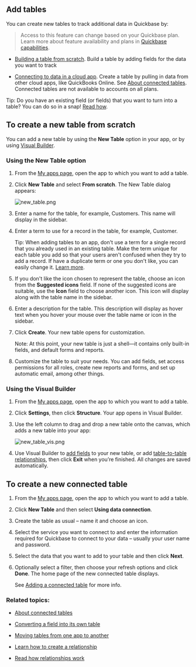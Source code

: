## Add tables

You can create new tables to track additional data in Quickbase by:

> Access to this feature can change based on your Quickbase plan. Learn more about feature availability and plans in [Quickbase capabilities](https://helpv2.quickbase.com/hc/en-us/articles/21309804922004).

-   [Building a table from scratch](https://helpv2.quickbase.com/hc/en-us/articles/4570404266004-Add-tables#table_from_scratch). Build a table by adding fields for the data you want to track
    
-   [Connecting to data in a cloud app](https://helpv2.quickbase.com/hc/en-us/articles/4570404266004-Add-tables#connected_table). Create a table by pulling in data from other cloud apps, like QuickBooks Online. See [About connected tables](https://helpv2.quickbase.com/hc/en-us/articles/4570308461716-About-Connected-Tables-). Connected tables are not available to accounts on all plans.
    

Tip: Do you have an existing field (or fields) that you want to turn into a table? You can do so in a snap! [Read how](https://helpv2.quickbase.com/hc/en-us/articles/4570316396180-Convert-a-Field-into-a-Table-).

## To create a new table from scratch

You can add a new table by using the **New Table** option in your app, or by using [Visual Builder](https://helpv2.quickbase.com/hc/en-us/articles/4570376993300-Quickbase-Visual-Builder-).

### Using the New Table option

1.  From the [My apps page](https://helpv2.quickbase.com/hc/en-us/articles/4570317651220-About-the-My-Apps-Page-), open the app to which you want to add a table.
    
2.  Click **New Table** and select **From scratch**. The New Table dialog appears:
    
    ![new_table.png](https://helpv2.quickbase.com/hc/article_attachments/12614191939476)
    
3.  Enter a name for the table, for example, Customers. This name will display in the sidebar.
    
4.  Enter a term to use for a record in the table, for example, Customer.
    
    Tip: When adding tables to an app, don't use a term for a single record that you already used in an existing table. Make the term unique for each table you add so that your users aren't confused when they try to add a record. If have a duplicate term or one you don't like, you can easily change it. [Learn more](https://helpv2.quickbase.com/hc/en-us/articles/4570293578260-Change-the-Record-Title-Used-on-Forms-).
    
5.  If you don't like the icon chosen to represent the table, choose an icon from the **Suggested icons** field. If none of the suggested icons are suitable, use the **Icon** field to choose another icon. This icon will display along with the table name in the sidebar.
    
6.  Enter a description for the table. This description will display as hover text when you hover your mouse over the table name or icon in the sidebar.
    
7.  Click **Create**. Your new table opens for customization.
    
    Note: At this point, your new table is just a shell—it contains only built-in fields, and default forms and reports.
    
8.  Customize the table to suit your needs. You can add fields, set access permissions for all roles, create new reports and forms, and set up automatic email, among other things.
    

### Using the Visual Builder

1.  From the [My apps page](https://helpv2.quickbase.com/hc/en-us/articles/4570317651220-About-the-My-Apps-Page-), open the app to which you want to add a table.
    
2.  Click **Settings**, then click **Structure**. Your app opens in Visual Builder.
    
3.  Use the left column to drag and drop a new table onto the canvas, which adds a new table into your app:
    
    ![new_table_vis.png](https://helpv2.quickbase.com/hc/article_attachments/12614828149012)
    
4.  Use Visual Builder to [add fields](https://helpv2.quickbase.com/hc/en-us/articles/4570374838292-Adding-new-fields-) to your new table, or add [table-to-table relationships](https://helpv2.quickbase.com/hc/en-us/articles/4570269732756-Creating-table-to-table-relationships-), then click **Exit** when you’re finished. All changes are saved automatically.
    

## To create a new connected table

1.  From the [My apps page](https://helpv2.quickbase.com/hc/en-us/articles/4570317651220-About-the-My-Apps-Page-), open the app to which you want to add a table.
    
2.  Click **New Table** and then select **Using data connection**.
    
3.  Create the table as usual – name it and choose an icon.
    
4.  Select the service you want to connect to and enter the information required for Quickbase to connect to your data – usually your user name and password.
    
5.  Select the data that you want to add to your table and then click **Next**.
    
6.  Optionally select a filter, then choose your refresh options and click **Done**. The home page of the new connected table displays.
    
    See [Adding a connected table](https://helpv2.quickbase.com/hc/en-us/articles/4570271750292-Adding-a-connected-table-) for more info.
    

### Related topics:

-   [About connected tables](https://helpv2.quickbase.com/hc/en-us/articles/4570308461716-About-Connected-Tables-)
    
-   [Converting a field into its own table](https://helpv2.quickbase.com/hc/en-us/articles/4570316396180-Convert-a-Field-into-a-Table-)
    
-   [Moving tables from one app to another](https://helpv2.quickbase.com/hc/en-us/articles/4570341291540-Move-Tables-between-Applications-)
    
-   [Learn how to create a relationship](https://helpv2.quickbase.com/hc/en-us/articles/4570269732756-Creating-table-to-table-relationships-)
    
-   [Read how relationships work](https://helpv2.quickbase.com/hc/en-us/articles/4570287263636-About-table-to-table-relationships-)